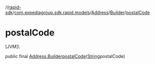 //[rapid-sdk](../../../../index.md)/[com.expediagroup.sdk.rapid.models](../../index.md)/[Address](../index.md)/[Builder](index.md)/[postalCode](postal-code.md)

# postalCode

[JVM]\

public final [Address.Builder](index.md)[postalCode](postal-code.md)([String](https://docs.oracle.com/javase/8/docs/api/java/lang/String.html)postalCode)
